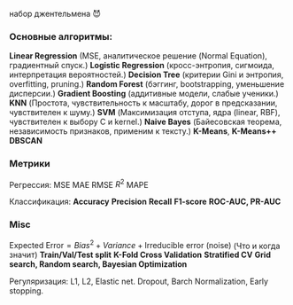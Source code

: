  набор джентельмена 😈
### Основные алгоритмы:
**Linear Regression** (MSE, аналитическое решение (Normal Equation), градиентный спуск.)
**Logistic Regression** (кросс-энтропия, сигмоида, интерпретация вероятностей.)
**Decision Tree** (критерии Gini и энтропия, overfitting, pruning.)
**Random Forest** (бэггинг, bootstrapping, уменьшение дисперсии.)
**Gradient Boosting** (аддитивные модели, слабые ученики.)
**KNN** (Простота, чувствительность к масштабу, дорог в предсказании, чувствителен к шуму.)
**SVM** (Максимизация отступа, ядра (linear, RBF), чувствителен к выбору C и kernel.)
**Naive Bayes** (Байесовская теорема, независимость признаков, применим к тексту.)
**K-Means**, **K-Means++**
**DBSCAN**

### Метрики
Регрессия:
MSE
MAE
RMSE
$R^{2}$
MAPE

Классификация:
**Accuracy**
**Precision**
**Recall**
**F1-score**
**ROC-AUC, PR-AUC**

### Misc
$\text{Expected Error} = Bias^{2} + Variance + \text{Irreducible error (noise)}$ (Что и когда значит)
**Train/Val/Test split**
**K-Fold Cross Validation**
**Stratified CV**
**Grid search, Random search, Bayesian Optimization**

Регуляризация:
L1, L2, Elastic net.
Dropout, Barch Normalization, Early stopping.



